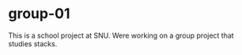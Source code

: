 group-01
========

This is a school project at SNU. Were working on a group project that studies stacks.
